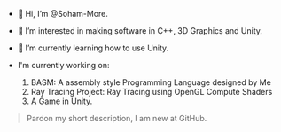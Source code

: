 - 👋 Hi, I’m @Soham-More.
- 👀 I’m interested in making software in C++, 3D Graphics and Unity.
- 🌱 I’m currently learning how to use Unity.

- I'm currently working on:
  1. BASM: A assembly style Programming Language designed by Me
  2. Ray Tracing Project: Ray Tracing using OpenGL Compute Shaders
  3. A Game in Unity.

> Pardon my short description, I am new at GitHub.
